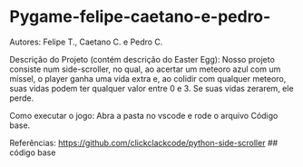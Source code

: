 # Pygame-felipe-caetano-e-pedro-

Autores: Felipe T., Caetano C. e Pedro C. 

Descrição do Projeto (contém descrição do Easter Egg): Nosso projeto consiste num side-scroller, no qual, ao acertar um meteoro azul com um míssel, o player ganha uma vida extra e, ao colidir com qualquer meteoro, suas vidas podem ter qualquer valor entre 0 e 3. Se suas vidas zerarem, ele perde. 

Como executar o jogo: Abra a pasta no vscode e rode o arquivo Código base.

Referências:
https://github.com/clickclackcode/python-side-scroller ## código base